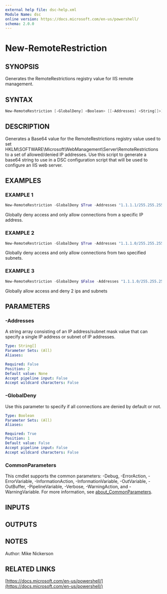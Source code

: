 ```yaml
---
external help file: dsc-help.xml
Module Name: dsc
online version: https://docs.microsoft.com/en-us/powershell/
schema: 2.0.0
---
```


# New-RemoteRestriction

## SYNOPSIS

Generates the RemoteRestrictions registry value for IIS remote management.

## SYNTAX

```PowerShell
New-RemoteRestriction [-GlobalDeny] <Boolean> [[-Addresses] <String[]>] [<CommonParameters>]
```

## DESCRIPTION

Generates a Base64 value for the RemoteRestrictions registry value used to set HKLM\SOFTWARE\Microsoft\WebManagement\Server\RemoteRestrictions to a set of allowed/denied IP addresses.
Use this script to generate a base64 string to use in a DSC configuration script that will be used to configure an IIS web server.

## EXAMPLES

### EXAMPLE 1

```PowerShell
New-RemoteRestriction -GlobalDeny $True -Addresses "1.1.1.1/255.255.255.255"
```

Globally deny access and only allow connections from a specific IP address.

### EXAMPLE 2

```PowerShell
New-RemoteRestriction -GlobalDeny $True -Addresses "1.1.1.0/255.255.255.0", "2.2.2.0/255.255.255.0"
```

Globally deny access and only allow connections from two specified subnets.

### EXAMPLE 3

```PowerShell
New-RemoteRestriction -GlobalDeny $False -Addresses "1.1.1.0/255.255.255.0", "2.2.2.0/255.255.255.0"
```

Globally allow access and deny 2 ips and subnets

## PARAMETERS

### -Addresses

A string array consisting of an IP address/subnet mask value that can specify a single IP address or subnet of IP addresses.

```yaml
Type: String[]
Parameter Sets: (All)
Aliases:

Required: False
Position: 2
Default value: None
Accept pipeline input: False
Accept wildcard characters: False
```

### -GlobalDeny

Use this parameter to specify if all connections are denied by default or not.

```yaml
Type: Boolean
Parameter Sets: (All)
Aliases:

Required: True
Position: 1
Default value: False
Accept pipeline input: False
Accept wildcard characters: False
```

### CommonParameters

This cmdlet supports the common parameters: -Debug, -ErrorAction, -ErrorVariable, -InformationAction, -InformationVariable, -OutVariable, -OutBuffer, -PipelineVariable, -Verbose, -WarningAction, and -WarningVariable. For more information, see [about_CommonParameters](http://go.microsoft.com/fwlink/?LinkID=113216).

## INPUTS

## OUTPUTS

## NOTES

Author: Mike Nickerson

## RELATED LINKS

[https://docs.microsoft.com/en-us/powershell/](https://docs.microsoft.com/en-us/powershell/)
